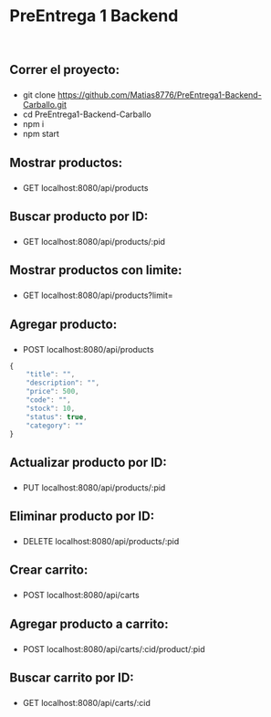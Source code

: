 # PreEntrega 1 Backend

&nbsp;

## Correr el proyecto:

###

-   git clone https://github.com/Matias8776/PreEntrega1-Backend-Carballo.git
-   cd PreEntrega1-Backend-Carballo
-   npm i
-   npm start

## Mostrar productos:

###

-   GET localhost:8080/api/products

## Buscar producto por ID:

###

-   GET localhost:8080/api/products/:pid

## Mostrar productos con limite:

###

-   GET localhost:8080/api/products?limit=

## Agregar producto:

###

-   POST localhost:8080/api/products

```javascript
{
    "title": "",
    "description": "",
    "price": 500,
    "code": "",
    "stock": 10,
    "status": true,
    "category": ""
}
```

## Actualizar producto por ID:

###

-   PUT localhost:8080/api/products/:pid

## Eliminar producto por ID:

###

-   DELETE localhost:8080/api/products/:pid

## Crear carrito:

###

-   POST localhost:8080/api/carts

## Agregar producto a carrito:

###

-   POST localhost:8080/api/carts/:cid/product/:pid

## Buscar carrito por ID:

###

-   GET localhost:8080/api/carts/:cid
